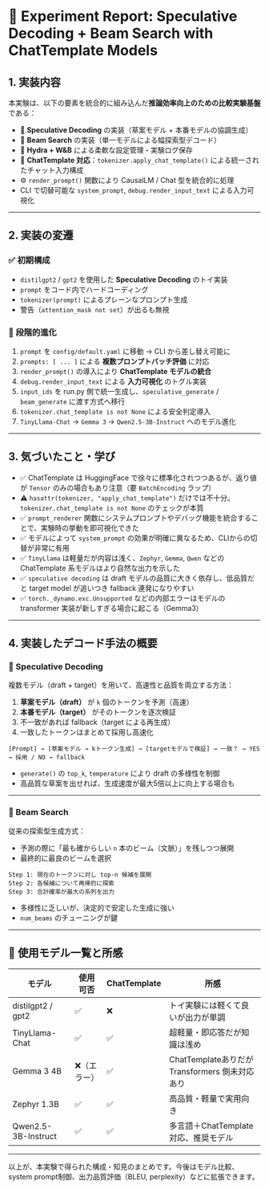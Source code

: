 # 🧪 Experiment Report: Speculative Decoding + Beam Search with ChatTemplate Models

## 1. 実装内容

本実験は、以下の要素を統合的に組み込んだ**推論効率向上のための比較実験基盤**である：

- 🤖 **Speculative Decoding** の実装（草案モデル + 本番モデルの協調生成）
- 🎯 **Beam Search** の実装（単一モデルによる幅探索型デコード）
- 🔧 **Hydra + W&B** による柔軟な設定管理・実験ログ保存
- 🧩 **ChatTemplate 対応**：`tokenizer.apply_chat_template()` による統一されたチャット入力構成
- ⚙️ `render_prompt()` 関数により CausalLM / Chat 型を統合的に処理
- CLI で切替可能な `system_prompt`, `debug.render_input_text` による入力可視化

---

## 2. 実装の変遷

### ✅ 初期構成
- `distilgpt2` / `gpt2` を使用した **Speculative Decoding** のトイ実装
- `prompt` をコード内でハードコーディング
- `tokenizer(prompt)` によるプレーンなプロンプト生成
- 警告（`attention_mask not set`）が出るも無視

### 🔄 段階的進化
1. `prompt` を `config/default.yaml` に移動 → CLI から差し替え可能に
2. `prompts: [ ... ]` による **複数プロンプトバッチ評価** に対応
3. `render_prompt()` の導入により **ChatTemplate モデルの統合**
4. `debug.render_input_text` による **入力可視化** のトグル実装
5. `input_ids` を run.py 側で統一生成し、`speculative_generate` / `beam_generate` に渡す方式へ移行
6. `tokenizer.chat_template is not None` による安全判定導入
7. `TinyLlama-Chat` → `Gemma 3` → `Qwen2.5-3B-Instruct` へのモデル進化

---

## 3. 気づいたこと・学び

- ✅ ChatTemplate は HuggingFace で徐々に標準化されつつあるが、返り値が `Tensor` のみの場合もあり注意（要 `BatchEncoding` ラップ）
- ⚠️ `hasattr(tokenizer, "apply_chat_template")` だけでは不十分。`tokenizer.chat_template is not None` のチェックが本質
- ✅ `prompt_renderer` 関数にシステムプロンプトやデバッグ機能を統合することで、実験時の挙動を即可視化できた
- ✅ モデルによって `system_prompt` の効果が明確に異なるため、CLIからの切替が非常に有用
- ✅ `TinyLlama` は軽量だが内容は浅く、`Zephyr`, `Gemma`, `Qwen` などの ChatTemplate 系モデルはより自然な出力を示した
- ✅ `speculative decoding` は draft モデルの品質に大きく依存し、低品質だと target model が追いつき fallback 連発になりやすい
- ✅ `torch._dynamo.exc.Unsupported` などの内部エラーはモデルの transformer 実装が新しすぎる場合に起こる（Gemma3）

---

## 4. 実装したデコード手法の概要

### 🧠 Speculative Decoding

複数モデル（draft + target）を用いて、高速性と品質を両立する方法：

1. **草案モデル（draft）** が `k` 個のトークンを予測（高速）
2. **本番モデル（target）** がそのトークンを逐次検証
3. 不一致があれば fallback（target による再生成）
4. 一致したトークンはまとめて採用し高速化

```text
[Prompt] → [草案モデル → kトークン生成] → [targetモデルで検証] → 一致？ → YES → 採用 / NO → fallback
```

- `generate()` の `top_k`, `temperature` により draft の多様性を制御
- 高品質な草案を出せれば、生成速度が最大5倍以上に向上する場合も

---

### 🎯 Beam Search

従来の探索型生成方式：

- 予測の際に「最も確からしい `n` 本のビーム（文脈）」を残しつつ展開
- 最終的に最良のビームを選択

```text
Step 1: 現在のトークンに対し top-n 候補を展開
Step 2: 各候補について再帰的に探索
Step 3: 合計確率が最大の系列を出力
```

- 多様性に乏しいが、決定的で安定した生成に強い
- `num_beams` のチューニングが鍵

---

## 📁 使用モデル一覧と所感

| モデル | 使用可否 | ChatTemplate | 所感 |
|--------|----------|--------------|------|
| distilgpt2 / gpt2 | ✅ | ❌ | トイ実験には軽くて良いが出力が単調 |
| TinyLlama-Chat | ✅ | ✅ | 超軽量・即応答だが知識は浅め |
| Gemma 3 4B | ❌（エラー） | ✅ | ChatTemplateありだが Transformers 側未対応あり |
| Zephyr 1.3B | ✅ | ✅ | 高品質・軽量で実用向き |
| Qwen2.5-3B-Instruct | ✅ | ✅ | 多言語＋ChatTemplate対応、推奨モデル |

---

以上が、本実験で得られた構成・知見のまとめです。今後はモデル比較、system prompt制御、出力品質評価（BLEU, perplexity）などに拡張できます。
